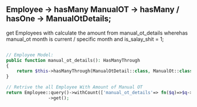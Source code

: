 ## Employee -> hasMany ManualOT -> hasMany / hasOne -> ManualOtDetails;
get Employees with calculate the amount from manual_ot_details wherehas manual_ot month is current / specific month and is_salay_shit = 1;

```php

// Employee Model:
public function manual_ot_details(): HasManyThrough
{
    return $this->hasManyThrough(ManualOtDetail::class, ManualOt::class, 'employee_id', 'manual_ot_id', 'id', 'id');
}

// Retrive the all Employee With Amount of Manual OT
return Employee::query()->withCount(['manual_ot_details'=> fn($q)=>$q->whereHas('manual_ot', fn($qq)=> $qq->where('month', $request->month)->where('in_salary_shit', 1))->select(DB::Raw('SUM(ot_amount)'))])
                ->get();
```
